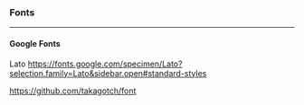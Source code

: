### Fonts
---
#### Google Fonts
Lato
https://fonts.google.com/specimen/Lato?selection.family=Lato&sidebar.open#standard-styles




https://github.com/takagotch/font

```
```

```
```

```
```


